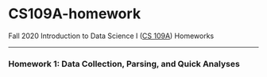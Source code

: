# CS109A-homework
Fall 2020 Introduction to Data Science I ([CS 109A](https://harvard-iacs.github.io/2020-CS109A/)) Homeworks

----

### Homework 1: Data Collection, Parsing, and Quick Analyses
